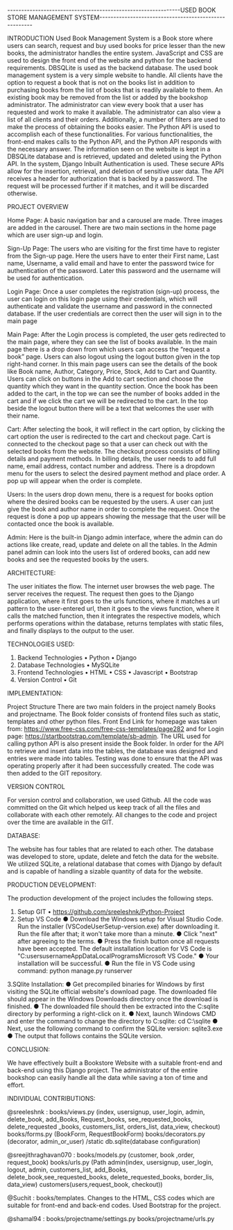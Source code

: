 --------------------------------------------------------------USED BOOK STORE MANAGEMENT SYSTEM------------------------------------------------------


INTRODUCTION
Used Book Management System is a Book store where users can search, request and buy used books for price lesser than the new books, the administrator handles the entire system. JavaScript and CSS are used to design the front end of the website and python for the backend requirements. DBSQLite is used as the backend database. The used book management system is a very simple website to handle. All clients have the option to request a book that is not on the books list in addition to purchasing books from the list of books that is readily available to them. An existing book may be removed from the list or added by the bookshop administrator. The administrator can view every book that a user has requested and work to make it available. The administrator can also view a list of all clients and their orders. Additionally, a number of filters are used to make the process of obtaining the books easier. The Python API is used to accomplish each of these functionalities. For various functionalities, the front-end makes calls to the Python API, and the Python API responds with the necessary answer. The information seen on the website is kept in a DBSQLite database and is retrieved, updated and deleted using the Python API.
In the system, Django Inbuilt Authentication is used. These secure APIs allow for the insertion, retrieval, and deletion of sensitive user data. The API receives a header for authorization that is backed by a password. The request will be processed further if it matches, and it will be discarded otherwise.

PROJECT OVERVIEW

Home Page:
A basic navigation bar and a carousel are made. Three images are added in the carousel. There are two main sections in the home page which are user sign-up and login.
 


Sign-Up Page:
The users who are visiting for the first time have to register from the Sign-up page. Here the users have to enter their First name, Last name, Username, a valid email and have to enter the password twice for authentication of the password. Later this password and the username will be used for authentication.
 
Login Page:
Once a user completes the registration (sign-up) process, the user can login on this login page using their credentials, which will authenticate and validate the username and password in the connected database. If the user credentials are correct then the user will sign in to the main page
 
Main Page:
After the Login process is completed, the user gets redirected to the main page, where they can see the list of books available. In the main page there is a drop down from which users can access the “request a book” page. Users can also logout using the logout button given in the top right-hand corner. In this main page users can see the details of the book like Book name, Author, Category, Price, Stock, Add to Cart and Quantity.
Users can click on buttons in the Add to cart section and choose the quantity which they want in the quantity section. Once the book has been added to the cart, in the top we can see the number of books added in the cart and if we click the cart we will be redirected to the cart. In the top beside the logout button there will be a text that welcomes the user with their name.

Cart:
After selecting the book, it will reflect in the cart option, by clicking the cart option the user is redirected to the cart and checkout page. Cart is connected to the checkout page so that a user can check out with the selected books from the website. The checkout process consists of billing details and payment methods. In billing details, the user needs to add full name, email address, contact number and address. There is a dropdown menu for the users to select the desired payment method and place order. A pop up will appear when the order is complete.
 
Users:
In the users drop down menu, there is a request for books option where the desired books can be requested by the users. A user can just give the book and author name in order to complete the request. Once the request is done a pop up appears showing the message that the user will be contacted once the book is available.
 
Admin:
Here is the built-in Django admin interface, where the admin can do actions like create, read, update and delete on all the tables. In the Admin panel admin can look into the users list of ordered books, can add new books and see the requested books by the users.

ARCHITECTURE:

The user initiates the flow. The internet user browses the web page. The server receives the request. The request then goes to the Django application, where it first goes to the urls functions, where it matches a url pattern to the user-entered url, then it goes to the views function, where it calls the matched function, then it integrates the respective models, which performs operations within the database, returns templates with static files, and finally displays to the output to the user.

TECHNOLOGIES USED:

1.	Backend Technologies 
• Python
• Django 
2.	Database Technologies 
• MySQLite
3.	Frontend Technologies 
• HTML
 • CSS
 • Javascript 
• Bootstrap
4.	Version Control 
• Git 

IMPLEMENTATION:

Project Structure
There are two main folders in the project namely Books and projectname. The Book folder consists of frontend files such as static, templates and other python files. Front End Link for homepage was taken from: https://www.free-css.com/free-css-templates/page282 and for Login page: https://startbootstrap.com/template/sb-admin. The URL used for calling python API is also present inside the Book folder.
In order for the API to retrieve and insert data into the tables, the database was designed and entries were made into tables. Testing was done to ensure that the API was operating properly after it had been successfully created. The code was then added to the GIT repository.

VERSION CONTROL

For version control and collaboration, we used Github. All the code was committed on the Git which helped us keep track of all the files and collaborate with each other remotely. All changes to the code and project over the time are available in the GIT.
 
DATABASE:

The website has four tables that are related to each other. The database was developed to store, update, delete and fetch the data for the website. We utilized SQLite, a relational database that comes with Django by default and is capable of handling a sizable quantity of data for the website.

PRODUCTION DEVELOPMENT:

The production development of the project includes the following steps. 
1.  Setup GIT
•	https://github.com/sreeleshnk/Python-Project
2. Setup VS Code
●	Download the Windows setup for Visual Studio Code. Run the installer (VSCodeUserSetup-version.exe) after downloading it. Run the file after that; it won't take more than a minute.
●	Click "next" after agreeing to the terms.
●	Press the finish button once all requests have been accepted. The default installation location for VS Code is "C:usersusernameAppDataLocalProgramsMicrosoft VS Code."
●	Your installation will be successful.
●	Run the file in VS Code using command: python manage.py runserver

3.SQlite Installation:
●	Get precompiled binaries for Windows by first visiting the SQLite official website's download page. The downloaded file should appear in the Windows Downloads directory once the download is finished.
●	The downloaded file should then be extracted into the C:sqlite directory by performing a right-click on it.
●	Next, launch Windows CMD and enter the command to change the directory to C:sqlite:
cd C:\sqlite
●	Next, use the following command to confirm the SQLite version:
sqlite3.exe
●	The output that follows contains the SQLite version.

CONCLUSION:

We have effectively built a Bookstore Website with a suitable front-end and back-end using this Django project. The administrator of the entire bookshop can easily handle all the data while saving a ton of time and effort.

INDIVIDUAL CONTRIBUTIONS:

@sreeleshnk :
books/views.py (index, usersignup, user_login, admin, delete_book, add_Books, Request_books, see_requested_books, delete_requested _books, customers_list, orders_list, data_view, checkout)
books/forms.py (BookForm, RequestBookForm)
books/decorators.py (decorator, admin_or_user)
/static
db.sqlite(database configuration)

@sreejithraghavan070 : 
books/models.py (customer, book ,order, request_book)
books/urls.py (Path admin(index, usersignup, user_login, logout, admin, customers_list, add_Books, delete_book,see_requested_books, delete_requested_books, border_lis, data_view) customers(users,request_book, checkout))

@Suchit : 
books/templates.
Changes to the HTML, CSS codes which are suitable for front-end and back-end codes. Used Bootstrap for the project.

@shamal94 :
books/projectname/settings.py 
books/projectname/urls.py



